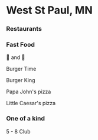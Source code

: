 # West St Paul, MN

### Restaurants

### Fast Food
:hamburger: and :pizza:

Burger Time

Burger King

Papa John's pizza

Little Caesar's pizza


### One of a kind
5 - 8 Club
